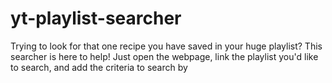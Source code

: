 # yt-playlist-searcher
Trying to look for that one recipe you have saved in your huge playlist? This searcher is here to help! Just open the webpage, link the playlist you'd like to search, and add the criteria to search by 
